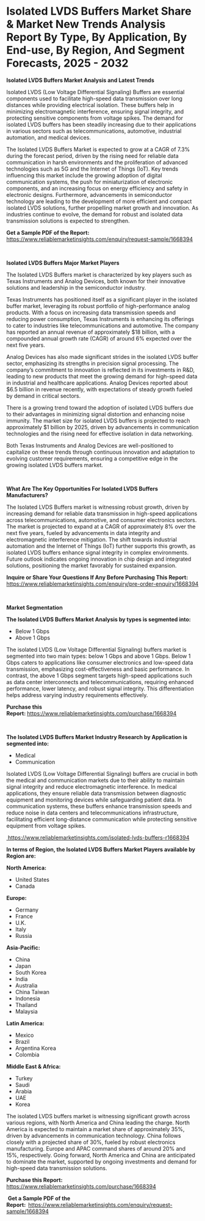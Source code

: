 <p><h1>Isolated LVDS Buffers Market Share & Market New Trends Analysis Report By Type, By Application, By End-use, By Region, And Segment Forecasts, 2025 - 2032</h1></p><p><strong>Isolated LVDS Buffers Market Analysis and Latest Trends</strong></p>
<p><p>Isolated LVDS (Low Voltage Differential Signaling) Buffers are essential components used to facilitate high-speed data transmission over long distances while providing electrical isolation. These buffers help in minimizing electromagnetic interference, ensuring signal integrity, and protecting sensitive components from voltage spikes. The demand for isolated LVDS buffers has been steadily increasing due to their applications in various sectors such as telecommunications, automotive, industrial automation, and medical devices.</p><p>The Isolated LVDS Buffers Market is expected to grow at a CAGR of 7.3% during the forecast period, driven by the rising need for reliable data communication in harsh environments and the proliferation of advanced technologies such as 5G and the Internet of Things (IoT). Key trends influencing this market include the growing adoption of digital communication systems, the push for miniaturization of electronic components, and an increasing focus on energy efficiency and safety in electronic designs. Furthermore, advancements in semiconductor technology are leading to the development of more efficient and compact isolated LVDS solutions, further propelling market growth and innovation. As industries continue to evolve, the demand for robust and isolated data transmission solutions is expected to strengthen.</p></p>
<p><strong>Get a Sample PDF of the Report:&nbsp;</strong> <a href="https://www.reliablemarketinsights.com/enquiry/request-sample/1668394?utm_campaign=1894&utm_medium=2&utm_source=Github&utm_content=ia&utm_term=16042025&utm_id=isolated-lvds-buffers">https://www.reliablemarketinsights.com/enquiry/request-sample/1668394</a></p>
<p>&nbsp;</p>
<p><strong>Isolated LVDS Buffers Major Market Players</strong></p>
<p><p>The Isolated LVDS Buffers market is characterized by key players such as Texas Instruments and Analog Devices, both known for their innovative solutions and leadership in the semiconductor industry. </p><p>Texas Instruments has positioned itself as a significant player in the isolated buffer market, leveraging its robust portfolio of high-performance analog products. With a focus on increasing data transmission speeds and reducing power consumption, Texas Instruments is enhancing its offerings to cater to industries like telecommunications and automotive. The company has reported an annual revenue of approximately $18 billion, with a compounded annual growth rate (CAGR) of around 6% expected over the next five years.</p><p>Analog Devices has also made significant strides in the isolated LVDS buffer sector, emphasizing its strengths in precision signal processing. The company’s commitment to innovation is reflected in its investments in R&D, leading to new products that meet the growing demand for high-speed data in industrial and healthcare applications. Analog Devices reported about $6.5 billion in revenue recently, with expectations of steady growth fueled by demand in critical sectors.</p><p>There is a growing trend toward the adoption of isolated LVDS buffers due to their advantages in minimizing signal distortion and enhancing noise immunity. The market size for isolated LVDS buffers is projected to reach approximately $1 billion by 2025, driven by advancements in communication technologies and the rising need for effective isolation in data networking.</p><p>Both Texas Instruments and Analog Devices are well-positioned to capitalize on these trends through continuous innovation and adaptation to evolving customer requirements, ensuring a competitive edge in the growing isolated LVDS buffers market.</p></p>
<p>&nbsp;</p>
<p><strong>What Are The Key Opportunities For Isolated LVDS Buffers Manufacturers?</strong></p>
<p><p>The Isolated LVDS Buffers market is witnessing robust growth, driven by increasing demand for reliable data transmission in high-speed applications across telecommunications, automotive, and consumer electronics sectors. The market is projected to expand at a CAGR of approximately 8% over the next five years, fueled by advancements in data integrity and electromagnetic interference mitigation. The shift towards industrial automation and the Internet of Things (IoT) further supports this growth, as isolated LVDS buffers enhance signal integrity in complex environments. Future outlook indicates ongoing innovation in chip design and integrated solutions, positioning the market favorably for sustained expansion.</p></p>
<p><strong>Inquire or Share Your Questions If Any Before Purchasing This Report:</strong> <a href="https://www.reliablemarketinsights.com/enquiry/pre-order-enquiry/1668394?utm_campaign=1894&utm_medium=2&utm_source=Github&utm_content=ia&utm_term=16042025&utm_id=isolated-lvds-buffers">https://www.reliablemarketinsights.com/enquiry/pre-order-enquiry/1668394</a></p>
<p>&nbsp;</p>
<p><strong>Market Segmentation</strong></p>
<p><strong>The Isolated LVDS Buffers Market Analysis by types is segmented into:</strong></p>
<p><ul><li>Below 1 Gbps</li><li>Above 1 Gbps</li></ul></p>
<p><p>The isolated LVDS (Low Voltage Differential Signaling) buffers market is segmented into two main types: below 1 Gbps and above 1 Gbps. Below 1 Gbps caters to applications like consumer electronics and low-speed data transmission, emphasizing cost-effectiveness and basic performance. In contrast, the above 1 Gbps segment targets high-speed applications such as data center interconnects and telecommunications, requiring enhanced performance, lower latency, and robust signal integrity. This differentiation helps address varying industry requirements effectively.</p></p>
<p><strong>Purchase this Report:&nbsp;</strong><a href="https://www.reliablemarketinsights.com/purchase/1668394?utm_campaign=1894&utm_medium=2&utm_source=Github&utm_content=ia&utm_term=16042025&utm_id=isolated-lvds-buffers">https://www.reliablemarketinsights.com/purchase/1668394</a></p>
<p>&nbsp;</p>
<p><strong>The Isolated LVDS Buffers Market Industry Research by Application is segmented into:</strong></p>
<p><ul><li>Medical</li><li>Communication</li></ul></p>
<p><p>Isolated LVDS (Low Voltage Differential Signaling) buffers are crucial in both the medical and communication markets due to their ability to maintain signal integrity and reduce electromagnetic interference. In medical applications, they ensure reliable data transmission between diagnostic equipment and monitoring devices while safeguarding patient data. In communication systems, these buffers enhance transmission speeds and reduce noise in data centers and telecommunications infrastructure, facilitating efficient long-distance communication while protecting sensitive equipment from voltage spikes.</p></p>
<p><a href="https://www.reliablemarketinsights.com/isolated-lvds-buffers-r1668394?utm_campaign=1894&utm_medium=2&utm_source=Github&utm_content=ia&utm_term=16042025&utm_id=isolated-lvds-buffers">&nbsp;https://www.reliablemarketinsights.com/isolated-lvds-buffers-r1668394</a></p>
<p><strong>In terms of Region, the Isolated LVDS Buffers Market Players available by Region are:</strong></p>
<p>
    <p> <strong> North America: </strong>
        <ul>
            <li>United States</li>
            <li>Canada</li>
        </ul>
        </p> 
    <p> <strong> Europe: </strong>
        <ul>
            <li>Germany</li>
            <li>France</li>
            <li>U.K.</li>
            <li>Italy</li>
            <li>Russia</li>
        </ul>
        </p> 
    <p> <strong> Asia-Pacific: </strong>
        <ul>
            <li>China</li>
            <li>Japan</li>
            <li>South Korea</li>
            <li>India</li>
            <li>Australia</li>
            <li>China Taiwan</li>
            <li>Indonesia</li>
            <li>Thailand</li>
            <li>Malaysia</li>
        </ul>
        </p> 
    <p> <strong> Latin America: </strong>
        <ul>
            <li>Mexico</li>
            <li>Brazil</li>
            <li>Argentina Korea</li>
            <li>Colombia</li>
        </ul>
        </p> 
    <p> <strong> Middle East & Africa: </strong>
        <ul>
            <li>Turkey</li>
            <li>Saudi</li>
            <li>Arabia</li>
            <li>UAE</li>
            <li>Korea</li>
        </ul>
    </p>
    </p>
<p><p>The isolated LVDS buffers market is witnessing significant growth across various regions, with North America and China leading the charge. North America is expected to maintain a market share of approximately 35%, driven by advancements in communication technology. China follows closely with a projected share of 30%, fueled by robust electronics manufacturing. Europe and APAC command shares of around 20% and 15%, respectively. Going forward, North America and China are anticipated to dominate the market, supported by ongoing investments and demand for high-speed data transmission solutions.</p></p>
<p><strong>Purchase this Report: </strong><a href="https://www.reliablemarketinsights.com/purchase/1668394?utm_campaign=1894&utm_medium=2&utm_source=Github&utm_content=ia&utm_term=16042025&utm_id=isolated-lvds-buffers">https://www.reliablemarketinsights.com/purchase/1668394</a></p>
<p>&nbsp;<strong>Get a Sample PDF of the Report:&nbsp;&nbsp;</strong><a href="https://www.reliablemarketinsights.com/enquiry/request-sample/1668394?utm_campaign=1894&utm_medium=2&utm_source=Github&utm_content=ia&utm_term=16042025&utm_id=isolated-lvds-buffers">https://www.reliablemarketinsights.com/enquiry/request-sample/1668394</a></p>
<p><strong></strong></p>
<p><p></p><p></p><p></p></p>